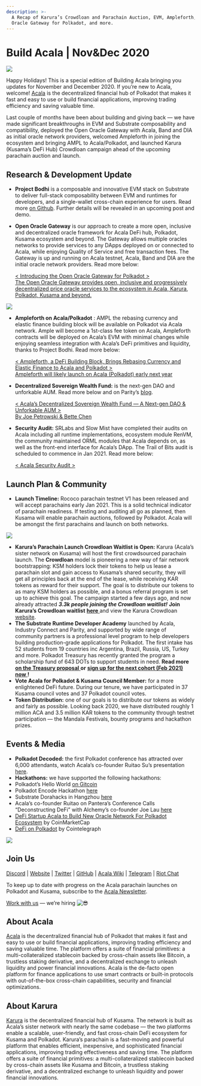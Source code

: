 ```yaml
---
description: >-
  A Recap of Karura’s Crowdloan and Parachain Auction, EVM, Ampleforth, Open
  Oracle Gateway for Polkadot, and more.
---
```


# Build Acala \| Nov&Dec 2020



![](https://miro.medium.com/max/1600/0*FFQACU02-W0imy_8)

Happy Holidays! This is a special edition of Building Acala bringing you updates for November and December 2020. If you’re new to Acala, welcome! [Acala](http://acala.network/) is the decentralized financial hub of Polkadot that makes it fast and easy to use or build financial applications, improving trading efficiency and saving valuable time.

Last couple of months have been about building and giving back — we have made significant breakthroughs in EVM and Substrate composability and compatibility, deployed the Open Oracle Gateway with Acala, Band and DIA as initial oracle network providers, welcomed Ampleforth in joining the ecosystem and bringing AMPL to Acala/Polkadot, and launched Karura \(Kusama’s DeFi Hub\) Crowdloan campaign ahead of the upcoming parachain auction and launch.

## Research & Development Update

* **Project Bodhi** is a composable and innovative EVM stack on Substrate to deliver full-stack composability between EVM and runtimes for developers, and a single-wallet cross-chain experience for users. Read more [on Github](https://github.com/w3f/Open-Grants-Program/blob/master/applications/project_bodhi.md). Further details will be revealed in an upcoming post and demo.
* **Open Oracle Gateway** is our approach to create a more open, inclusive and decentralized oracle framework for Acala DeFi hub, Polkadot, Kusama ecosystem and beyond. The Gateway allows multiple oracles networks to provide services to any DApps deployed on or connected to Acala, while enjoying Quality of Service and free transaction fees. The Gateway is up and running on Acala testnet, Acala, Band and DIA are the initial oracle network providers. Read more below:

  [&lt; Introducing the Open Oracle Gateway for Polkadot &gt;  
  The Open Oracle Gateway provides open, inclusive and progressively decentralized price oracle services to the ecosystem in Acala, Karura, Polkadot, Kusama and beyond.  
  ](https://medium.com/acalanetwork/introducing-the-open-oracle-gateway-for-polkadot-3554f7a4254e)

![](https://miro.medium.com/max/3200/0*vgXF6h9S3o0-qMgL)

* **Ampleforth on Acala/Polkadot** : AMPL the rebasing currency and elastic finance building block will be available on Polkadot via Acala network. Ample will become a 1st-class fee token on Acala, Ampleforth contracts will be deployed on Acala’s EVM with minimal changes while enjoying seamless integration with Acala’s DeFi primitives and liquidity, thanks to Project Bodhi. Read more below:

  [&lt; Ampleforth, a DeFi Building Block, Brings Rebasing Currency and Elastic Finance to Acala and Polkadot &gt;  
  Ampleforth will likely launch on Acala \(Polkadot\) early next year](https://medium.com/acalanetwork/ampleforth-a-defi-building-block-brings-rebasing-currency-and-elastic-finance-to-acala-and-fd1388e8e8fc)

* **Decentralized Sovereign Wealth Fund:** is the next-gen DAO and unforkable AUM. Read more below and on Parity’s [blog](https://www.parity.io/defi-on-polkadot-an-ecosystem-overview/#:~:text=Polkadot%20%2D%20a%20network%20protocol%20that,to%20be%20transferred%20across%20blockchains.).

  [&lt; Acala’s Decentralized Sovereign Wealth Fund — A Next-gen DAO & Unforkable AUM &gt;  
  By Joe Petrowski & Bette Chen](https://medium.com/acalanetwork/acalas-decentralized-sovereign-wealth-fund-a-next-gen-dao-unforkable-aum-80f8c23d8f27)

* **Security Audit:** SRLabs and Slow Mist have completed their audits on Acala including all runtime implementations, ecosystem module RenVM, the community maintained ORML modules that Acala depends on, as well as the front-end interface for Acala’s DApp. The Trail of Bits audit is scheduled to commence in Jan 2021. Read more below:

  [&lt; Acala Security Audit &gt;](https://medium.com/acalanetwork/acala-security-audit-edd1850e27aa)

## Launch Plan & Community

* **Launch Timeline:** Rococo parachain testnet V1 has been released and will accept parachains early Jan 2021. This is a solid technical indicator of parachain readiness. If testing and auditing all go as planned, then Kusama will enable parachain auctions, followed by Polkadot. Acala will be amongst the first parachains and launch on both networks.

![](https://miro.medium.com/max/2376/1*a-5oImcqeMrXczG4RZK7-Q.png)

* **Karura’s Parachain Launch Crowdloan Waitlist is Open:** Karura \(Acala’s sister network on Kusama\) will host the first crowdsourced parachain launch. The **Crowdloan** model is pioneering a new way of fair network bootstrapping: KSM holders lock their tokens to help us lease a parachain slot and gain access to Kusama’s shared security, they will get all principles back at the end of the lease, while receiving KAR tokens as reward for their support. The goal is to distribute our tokens to as many KSM holders as possible, and a bonus referral program is set up to achieve this goal. The campaign started a few days ago, and now already attracted _**3.3k people joining the Crowdloan waitlist!**_ **Join Karura’s Crowdloan waitlist** [**here** ](https://twitter.com/AcalaNetwork/status/1339431441139154945?s=20)and view the Karura Crowdloan [website](https://acala.network/kar-crowdloan).
* **The Substrate Runtime Developer Academy** launched by Acala, Industry Connect and Parity, and supported by wide range of community partners is a professional level program to help developers building production-grade applications for Polkadot. The first intake has 52 students from 19 countries inc Argentina, Brazil, Russia, US, Turkey and more. Polkadot Treasury has recently granted the program a scholarship fund of 643 DOTs to support students in need. **Read more** [**on the Treasury proposal** ](https://polkadot.polkassembly.io/treasury/28)**or** [**sign up for the next cohort \(Feb 2021\) now** ](https://www.industryconnect.org/substrate-runtime-developer-academy/)**!**
* **Vote Acala for Polkadot & Kusama Council Member:** for a more enlightened DeFi future. During our tenure, we have participated in 37 Kusama council votes and 37 Polkadot council votes.
* **Token Distribution:** one of our goals is to distribute our tokens as widely and fairly as possible. Looking back 2020, we have distributed roughly 1 million ACA and 3.5 million KAR tokens to the community through testnet participation — the Mandala Festivals, bounty programs and hackathon prizes.

## Events & Media

* **Polkadot Decoded:** the first Polkadot conference has attracted over 6,000 attendants, watch Acala’s co-founder Ruitao Su’s presentation [here](https://twitter.com/AcalaNetwork/status/1334596628951355392?s=20).
* **Hackathons:** we have supported the following hackathons:
* Polkadot’s Hello World [on Gitcoin](https://gitcoin.co/hackathon/polkadot/?)
* Polkadot Encode Hackathon [here](https://medium.com/encode-club/encode-hack-club-announcing-polkadot-c7cc6cc12920)
* Substrate Dorahacks in Hangzhou [here](https://twitter.com/DoraHacks/status/1339926282797105152?s=20)
* Acala’s co-founder Ruitao on Pantera’s Conference Calls “Deconstructing DeFi” with Alchemy’s co-founder Joe Lau [here](https://twitter.com/PanteraCapital/status/1323258191841558531?s=20)
* [DeFi Startup Acala to Build New Oracle Network For Polkadot Ecosystem](https://coinmarketcap.com/zh/headlines/news/defi-startup-acala-to-build-new-oracle-network-for-polkadot-ecosystem/) by CoinMarketCap
* [DeFi on Polkadot](https://cointelegraph.com/news/defi-on-polkadot-an-alt-chain-with-interoperability-on-the-horizon) by Cointelegraph

![](https://miro.medium.com/max/2136/0*-urwFFbwsGGsBSk8)

## Join Us

[Discord](https://discord.gg/vdbFVCH) \| [Website](https://acala.network/) \| [Twitter](https://twitter.com/AcalaNetwork) \| [GitHub](https://github.com/AcalaNetwork/Acala) \| [Acala Wiki](https://github.com/AcalaNetwork/Acala/wiki) \| [Telegram](https://t.me/acalaofficial) \| [Riot Chat](https://riot.im/app/#/room/#acala:matrix.org)

To keep up to date with progress on the Acala parachain launches on Polkadot and Kusama, subscribe to the [Acala Newsletter](https://share.hsforms.com/1X9RxkXk-R62I0VNbATaDXw4h8qc).

[Work with us](https://jobs.lever.co/acala/) — we’re hiring ![:sunglasses:](https://sjc2.discourse-cdn.com/free1/images/emoji/twitter/sunglasses.png?v=9)

## About Acala

[Acala](http://acala.network/) is the decentralized financial hub of Polkadot that makes it fast and easy to use or build financial applications, improving trading efficiency and saving valuable time. The platform offers a suite of financial primitives: a multi-collateralized stablecoin backed by cross-chain assets like Bitcoin, a trustless staking derivative, and a decentralized exchange to unleash liquidity and power financial innovations. Acala is the de-facto open platform for finance applications to use smart contracts or built-in protocols with out-of-the-box cross-chain capabilities, security and financial optimizations.

## About Karura

[Karura](http://acala.network/karura-crowdloan) is the decentralized financial hub of Kusama. The network is built as Acala’s sister network with nearly the same codebase — the two platforms enable a scalable, user-friendly, and fast cross-chain DeFi ecosystem for Kusama and Polkadot. Karura’s parachain is a fast-moving and powerful platform that enables efficient, inexpensive, and sophisticated financial applications, improving trading effectiveness and saving time. The platform offers a suite of financial primitives: a multi-collateralized stablecoin backed by cross-chain assets like Kusama and Bitcoin, a trustless staking derivative, and a decentralized exchange to unleash liquidity and power financial innovations.

